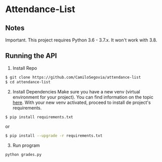 # Attendance-List

## Notes
Important. This project requires Python 3.6 - 3.7.x. It won't work with 3.8.


## Running the API
1. Install Repo
```bash
$ git clone https://github.com/CamiloSegovia/attendance-list
$ cd attendance-list
```

2. Install Dependencies
Make sure you have a new venv (virtual environment for your project). You can find information on the topic [here](https://uoa-eresearch.github.io/eresearch-cookbook/recipe/2014/11/26/python-virtual-env/).
With your new venv activated, proceed to install de project's requirements.
```bash
$ pip install requirements.txt
```

or

```bash
$ pip install --upgrade -r requirements.txt
```


3. Run program
```bash
python grades.py
```